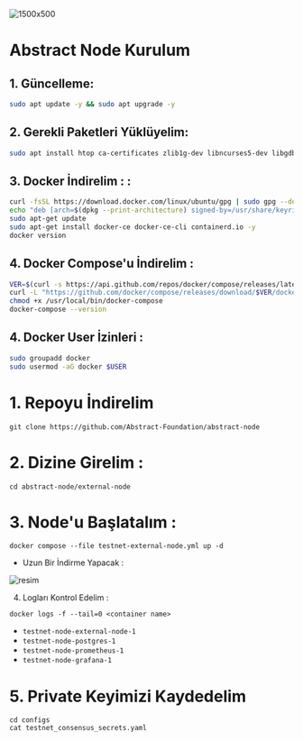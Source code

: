 
![1500x500](https://github.com/user-attachments/assets/d4754dff-ea86-409d-b5f5-bc1114c1394e)


# Abstract Node Kurulum

## 1. Güncelleme:

```bash
sudo apt update -y && sudo apt upgrade -y
```
## 2. Gerekli Paketleri Yüklüyelim:

```bash
sudo apt install htop ca-certificates zlib1g-dev libncurses5-dev libgdbm-dev libnss3-dev tmux iptables curl nvme-cli git wget make jq libleveldb-dev build-essential pkg-config ncdu tar clang bsdmainutils lsb-release libssl-dev libreadline-dev libffi-dev jq gcc screen unzip lz4 -y
```
## 3. Docker İndirelim :  : 

```bash
curl -fsSL https://download.docker.com/linux/ubuntu/gpg | sudo gpg --dearmor -o /usr/share/keyrings/docker-archive-keyring.gpg
echo "deb [arch=$(dpkg --print-architecture) signed-by=/usr/share/keyrings/docker-archive-keyring.gpg] https://download.docker.com/linux/ubuntu $(lsb_release -cs) stable" | sudo tee /etc/apt/sources.list.d/docker.list > /dev/null
sudo apt-get update
sudo apt-get install docker-ce docker-ce-cli containerd.io -y
docker version
```

## 4. Docker Compose'u İndirelim : 

```bash
VER=$(curl -s https://api.github.com/repos/docker/compose/releases/latest | grep tag_name | cut -d '"' -f 4)
curl -L "https://github.com/docker/compose/releases/download/$VER/docker-compose-$(uname -s)-$(uname -m)" -o /usr/local/bin/docker-compose
chmod +x /usr/local/bin/docker-compose
docker-compose --version
```

## 4. Docker User İzinleri : 

```bash
sudo groupadd docker
sudo usermod -aG docker $USER
```

# 1. Repoyu İndirelim
```
git clone https://github.com/Abstract-Foundation/abstract-node
```
# 2. Dizine Girelim : 
```
cd abstract-node/external-node
```
# 3. Node'u Başlatalım : 
```
docker compose --file testnet-external-node.yml up -d
```

- Uzun Bir İndirme Yapacak : 

![resim](https://github.com/user-attachments/assets/f89a81a2-2451-4cb5-9e51-6df4c61dd083)


4. Logları Kontrol Edelim : 
```
docker logs -f --tail=0 <container name>
```
- `testnet-node-external-node-1`
- `testnet-node-postgres-1`
- `testnet-node-prometheus-1`
- `testnet-node-grafana-1`

# 5. Private Keyimizi Kaydedelim
```
cd configs
cat testnet_consensus_secrets.yaml
```
